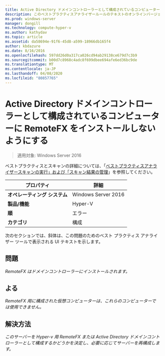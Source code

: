 ```yaml
---
title: Active Directory ドメインコントローラーとして構成されているコンピューターに RemoteFX をインストールしないようにする
description: このベストプラクティスアナライザールールのテキストのオンラインバージョン。
ms.prod: windows-server
manager: dongill
ms.technology: compute-hyper-v
ms.author: kathydav
ms.topic: article
ms.assetid: da58694e-91f6-45d8-a599-18966db165f4
author: kbdazure
ms.date: 8/16/2016
ms.openlocfilehash: 597dd26d0a317ca026cd94ab29138ce679d7c3b9
ms.sourcegitcommit: b00d7c8968c4adc8f699dbee694afe6ed36bc9de
ms.translationtype: MT
ms.contentlocale: ja-JP
ms.lasthandoff: 04/08/2020
ms.locfileid: "80857765"
---
```

# <a name="avoid-installing-remotefx-on-a-computer-that-is-configured-as-an-active-directory-domain-controller"></a>Active Directory ドメインコントローラーとして構成されているコンピューターに RemoteFX をインストールしないようにする

>適用対象: Windows Server 2016

ベストプラクティスとスキャンの詳細については、「[ベストプラクティスアナライザースキャンの実行」および「スキャン結果の管理](https://go.microsoft.com/fwlink/p/?LinkID=223177)」を参照してください。  
  
|プロパティ|詳細|  
|-|-|  
|**オペレーティング システム**|Windows Server 2016|  
|**製品/機能**|Hyper-V|  
|**順**|エラー|  
|**カテゴリ**|構成|  
  
次のセクションでは、斜体は、この問題のためのベスト プラクティス アナライザー ツールで表示される UI テキストを示します。  
  
## <a name="issue"></a>**問題**  
*RemoteFX はドメインコントローラーにインストールされます。*  
  
## <a name="impact"></a>**よる**  
*RemoteFX 用に構成された仮想コンピューターは、これらのコンピューターでは使用できません。*  
  
## <a name="resolution"></a>**解決方法**  
*このサーバーを Hyper-v 用 RemoteFX または Active Directory ドメインコントローラーとして構成するかどうかを決定し、必要に応じてサーバーを再構成します。*  
  


